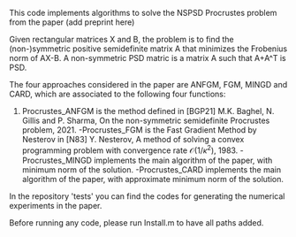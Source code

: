 This code implements algorithms to solve the NSPSD Procrustes problem from the paper
(add preprint here) 

Given rectangular matrices X and B, the problem is to find the (non-)symmetric positive semidefinite matrix A that minimizes the Frobenius norm of AX-B. 
A non-symmetric PSD matric is a matrix A such that A+A^T is PSD. 

The four approaches considered in the paper are ANFGM, FGM, MINGD and CARD, which are associated to the following four functions: 
1. Procrustes_ANFGM is the method defined in [BGP21] M.K. Baghel, N. Gillis and P. Sharma, On the non-symmetric semidefinite Procrustes problem, 2021. 
-Procrustes_FGM is the Fast Gradient Method by Nesterov in [N83] Y. Nesterov, A method of solving a convex programming problem with convergence rate $\mathcal{O}(1/\kappa^2)$, 1983. 
-Procrustes_MINGD implements the main algorithm of the paper, with minimum norm of the solution. 
-Procrustes_CARD implements the main algorithm of the paper, with approximate minimum norm of the solution. 

In the repository 'tests' you can find the codes for generating the numerical experiments in the paper.

Before running any code, please run Install.m to have all paths added. 



